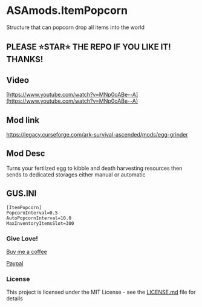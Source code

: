 # ASAmods.ItemPopcorn
Structure that can popcorn drop all items into the world

## PLEASE ⭐STAR⭐ THE REPO IF YOU LIKE IT! THANKS!

## Video
[https://www.youtube.com/watch?v=MNp0oABe--A](https://www.youtube.com/watch?v=MNp0oABe--A)

## Mod link
https://legacy.curseforge.com/ark-survival-ascended/mods/egg-grinder

## Mod Desc
Turns your fertilzed egg to kibble and death harvesting resources then sends to dedicated storages either manual or automatic

## GUS.INI
```
[ItemPopcorn]
PopcornInterval=0.5
AutoPopcornInterval=10.0
MaxInventoryItemsSlot=300
```

### Give Love!
[Buy me a coffee](https://www.buymeacoffee.com/ohmcodes)

[Paypal](https://www.paypal.com/donate/?business=8389QZ23QRDPE&no_recurring=0&item_name=Game+Server%2FTools+Community+Donations&currency_code=CAD)

### License
This project is licensed under the MIT License - see the <a href="https://github.com/ohmcodes/ASAmods.ItemPopcorn/blob/main/LICENSE">LICENSE.md</a> file for details


